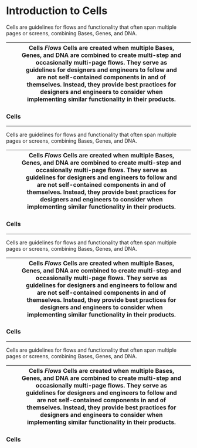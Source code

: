 # Introduction to Cells

Cells are guidelines for flows and functionality that often span multiple pages or screens, combining Bases, Genes, and DNA.

|     |     | **Cells** _Flows_ Cells are created when multiple Bases, Genes, and DNA are combined to create multi-step and occasionally multi-page flows. They serve as guidelines for designers and engineers to follow and are not self-contained components in and of themselves. Instead, they provide best practices for designers and engineers to consider when implementing similar functionality in their products. |     |
| --- | --- | --------------------------------------------------------------------------------------------------------------------------------------------------------------------------------------------------------------------------------------------------------------------------------------------------------------------------------------------------------------------------------------------------------------- | --- |

### Cells

---

Cells are guidelines for flows and functionality that often span multiple pages or screens, combining Bases, Genes, and DNA.

|     |     | **Cells** _Flows_ Cells are created when multiple Bases, Genes, and DNA are combined to create multi-step and occasionally multi-page flows. They serve as guidelines for designers and engineers to follow and are not self-contained components in and of themselves. Instead, they provide best practices for designers and engineers to consider when implementing similar functionality in their products. |     |
| --- | --- | --------------------------------------------------------------------------------------------------------------------------------------------------------------------------------------------------------------------------------------------------------------------------------------------------------------------------------------------------------------------------------------------------------------- | --- |

### Cells

---

Cells are guidelines for flows and functionality that often span multiple pages or screens, combining Bases, Genes, and DNA.

|     |     | **Cells** _Flows_ Cells are created when multiple Bases, Genes, and DNA are combined to create multi-step and occasionally multi-page flows. They serve as guidelines for designers and engineers to follow and are not self-contained components in and of themselves. Instead, they provide best practices for designers and engineers to consider when implementing similar functionality in their products. |     |
| --- | --- | --------------------------------------------------------------------------------------------------------------------------------------------------------------------------------------------------------------------------------------------------------------------------------------------------------------------------------------------------------------------------------------------------------------- | --- |

### Cells

---

Cells are guidelines for flows and functionality that often span multiple pages or screens, combining Bases, Genes, and DNA.

|     |     | **Cells** _Flows_ Cells are created when multiple Bases, Genes, and DNA are combined to create multi-step and occasionally multi-page flows. They serve as guidelines for designers and engineers to follow and are not self-contained components in and of themselves. Instead, they provide best practices for designers and engineers to consider when implementing similar functionality in their products. |     |
| --- | --- | --------------------------------------------------------------------------------------------------------------------------------------------------------------------------------------------------------------------------------------------------------------------------------------------------------------------------------------------------------------------------------------------------------------- | --- |

### Cells
